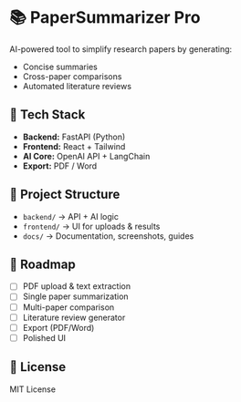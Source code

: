 # 📚 PaperSummarizer Pro

AI-powered tool to simplify research papers by generating:
- Concise summaries
- Cross-paper comparisons
- Automated literature reviews

## 🚀 Tech Stack
- **Backend:** FastAPI (Python)
- **Frontend:** React + Tailwind
- **AI Core:** OpenAI API + LangChain
- **Export:** PDF / Word

## 📂 Project Structure
- `backend/` → API + AI logic
- `frontend/` → UI for uploads & results
- `docs/` → Documentation, screenshots, guides

## 📌 Roadmap
- [ ] PDF upload & text extraction
- [ ] Single paper summarization
- [ ] Multi-paper comparison
- [ ] Literature review generator
- [ ] Export (PDF/Word)
- [ ] Polished UI

## 📜 License
MIT License

